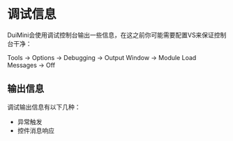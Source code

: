 # 调试信息

DuiMini会使用调试控制台输出一些信息，在这之前你可能需要配置VS来保证控制台干净：

Tools -&gt; Options -&gt; Debugging -&gt; Output Window -&gt; Module Load Messages -&gt; Off

## 输出信息

调试输出信息有以下几种：

* 异常触发
* 控件消息响应

